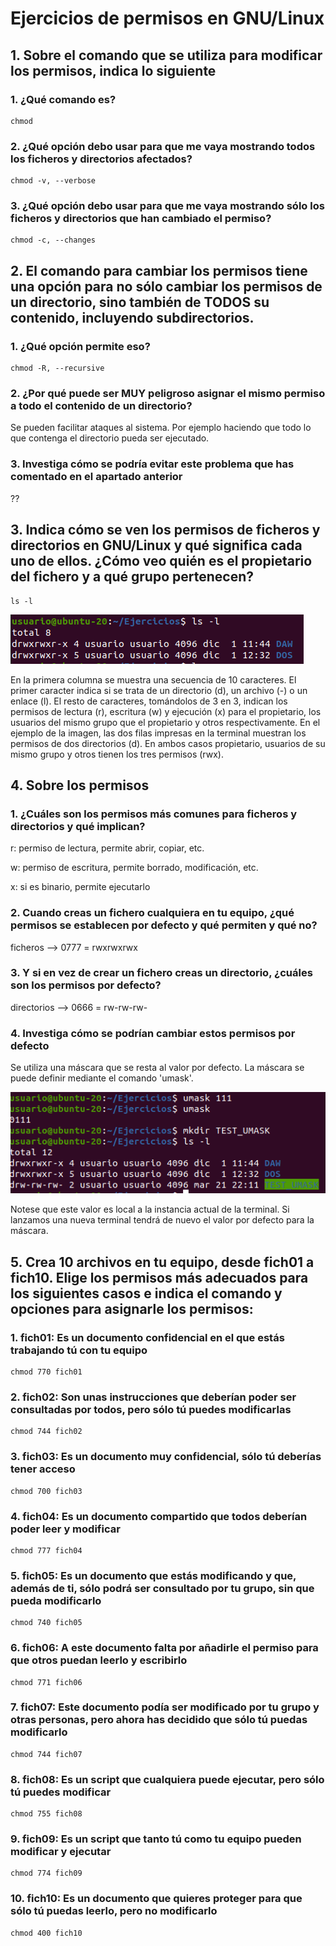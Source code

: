 # Ejercicios de permisos en GNU/Linux

## 1. Sobre el comando que se utiliza para modificar los permisos, indica lo siguiente

### 1. ¿Qué comando es?

    chmod

### 2. ¿Qué opción debo usar para que me vaya mostrando todos los ficheros y directorios afectados?

    chmod -v, --verbose

### 3. ¿Qué opción debo usar para que me vaya mostrando sólo los ficheros y directorios que han cambiado el permiso?

    chmod -c, --changes

## 2. El comando para cambiar los permisos tiene una opción para no sólo cambiar los permisos de un directorio, sino también de TODOS su contenido, incluyendo subdirectorios.

### 1. ¿Qué opción permite eso?

    chmod -R, --recursive

### 2. ¿Por qué puede ser MUY peligroso asignar el mismo permiso a todo el contenido de un directorio?

Se pueden facilitar ataques al sistema. Por ejemplo haciendo que todo lo que contenga el directorio pueda ser ejecutado.

### 3. Investiga cómo se podría evitar este problema que has comentado en el apartado anterior

??

## 3. Indica cómo se ven los permisos de ficheros y directorios en GNU/Linux y qué significa cada uno de ellos. ¿Cómo veo quién es el propietario del fichero y a qué grupo pertenecen?

    ls -l

<img src='img/1.png'>

En la primera columna se muestra una secuencia de 10 caracteres. El primer caracter indica si se trata de un directorio (d), un archivo (-) o un enlace (l). El resto de caracteres, tomándolos de 3 en 3, indican los permisos de lectura (r), escritura (w) y ejecución (x) para el propietario, los usuarios del mismo grupo que el propietario y otros respectivamente. En el ejemplo de la imagen, las dos filas impresas en la terminal muestran los permisos de dos directorios (d). En ambos casos propietario, usuarios de su mismo grupo y otros tienen los tres permisos (rwx).

## 4. Sobre los permisos

### 1. ¿Cuáles son los permisos más comunes para ficheros y directorios y qué implican?

r: permiso de lectura, permite abrir, copiar, etc.

w: permiso de escritura, permite borrado,             modificación, etc.

x: si es binario, permite ejecutarlo

### 2. Cuando creas un fichero cualquiera en tu equipo, ¿qué permisos se establecen por defecto y qué permiten y qué no?

ficheros --> 0777 = rwxrwxrwx


### 3. Y si en vez de crear un fichero creas un directorio, ¿cuáles son los permisos por defecto?

directorios --> 0666 = rw-rw-rw-

### 4. Investiga cómo se podrían cambiar estos permisos por defecto

Se utiliza una máscara que se resta al valor por defecto. La máscara se puede definir mediante el comando 'umask'.

<img src='img/2.png'>

Notese que este valor es local a la instancia actual de la terminal. Si lanzamos una nueva terminal tendrá de nuevo el valor por defecto para la máscara.

## 5. Crea 10 archivos en tu equipo, desde fich01 a fich10. Elige los permisos más adecuados para los siguientes casos e indica el comando y opciones para asignarle los permisos:

### 1. fich01: Es un documento confidencial en el que estás trabajando tú con tu equipo

    chmod 770 fich01

### 2. fich02: Son unas instrucciones que deberían poder ser consultadas por todos, pero sólo tú puedes modificarlas
    
    chmod 744 fich02

### 3. fich03: Es un documento muy confidencial, sólo tú deberías tener acceso

    chmod 700 fich03

### 4. fich04: Es un documento compartido que todos deberían poder leer y modificar
    
    chmod 777 fich04
    
### 5. fich05: Es un documento que estás modificando y que, además de ti, sólo podrá ser consultado por tu grupo, sin que pueda modificarlo
    
    chmod 740 fich05

### 6. fich06: A este documento falta por añadirle el permiso para que otros puedan leerlo y escribirlo

    chmod 771 fich06

### 7. fich07: Este documento podía ser modificado por tu grupo y otras personas, pero ahora has decidido que sólo tú puedas modificarlo
    
    chmod 744 fich07
    
### 8. fich08: Es un script  que cualquiera puede ejecutar, pero sólo tú puedes modificar
    
    chmod 755 fich08
    
### 9. fich09: Es un script que tanto tú como tu equipo pueden modificar y ejecutar

    chmod 774 fich09

### 10. fich10: Es un documento que quieres proteger para que sólo tú puedas leerlo, pero no modificarlo

    chmod 400 fich10
